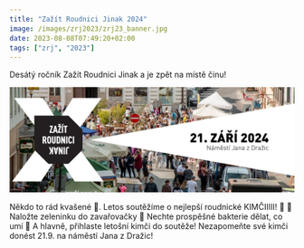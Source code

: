```yaml
---
title: "Zažít Roudnici Jinak 2024"
image: /images/zrj2023/zrj23_banner.jpg
date: 2023-08-08T07:49:20+02:00
tags: ["zrj", "2023"]
---
```


Desátý ročník Zažít Roudnici Jinak a je zpět na místě činu!

![Desaty Rocnik](deset.jpg)

Někdo to rád kvašené 🤭. Letos soutěžíme o nejlepší roudnické KIMČIIIII! 🥬
🥛 Naložte zeleninku do zavařovačky
🦠 Nechte prospěšné bakterie dělat, co umí
🥇 A hlavně, přihlaste letošní kimči do soutěže!
Nezapomeňte své kimči donést 21.9. na náměstí Jana z Dražic!